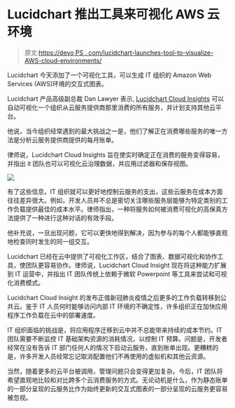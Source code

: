 # Lucidchart 推出工具来可视化 AWS 云环境

> 原文:[https://devo PS . com/lucidchart-launches-tool-to-visualize-AWS-cloud-environments/](https://devops.com/lucidchart-launches-tool-to-visualize-aws-cloud-environments/)

Lucidchart 今天添加了一个可视化工具，可以生成 IT 组织的 Amazon Web Services (AWS)环境的交互式图表。

Lucidchart 产品高级副总裁 Dan Lawyer 表示, [Lucidchart Cloud Insights](https://www.prnewswire.com/news-releases/announcing-lucidchart-cloud-insights-for-amazon-web-services----a-new-way-to-visualize-understand-and-optimize-the-cloud-301061589.html) 可以自动可视化一个组织从云服务提供商那里消费的所有服务，并计划支持其他云平台。

他说，当今组织经常遇到的最大挑战之一是，他们了解正在消费哪些服务的唯一方法是分析云服务提供商提供的每月账单。

律师说，Lucidchart Cloud Insights 旨在使实时确定正在消费的服务变得容易，并指出 it 团队也可以可视化云治理数据，并应用过滤器和保存视图。

![](../Images/62cc8f0958fe1e994226859c750fda7c.png)

有了这些信息，IT 组织就可以更好地控制云服务的支出，这些云服务在成本方面往往差异很大。例如，开发人员并不总是密切关注哪些服务层能够为特定类别的工作负载提供最佳的成本水平。律师指出，一种将服务如何被消费可视化的高保真方法提供了一种进行这种对话的有效手段。

他补充说，一旦出现问题，它可以更快地得到解决，因为参与的每个人都能够直观地检查同时发生的同一组交互。

Lucidchart 已经在云中提供了可视化工作区，结合了图表、数据可视化和协作工具，使团队更容易协作。律师说，Lucidchart Cloud Insight 现在将这种能力扩展到 IT 运营中，并指出 IT 团队传统上依赖于微软 Powerpoint 等工具来尝试和可视化消费模式。

Lucidchart Cloud Insight 的发布正值新冠肺炎疫情之后更多的工作负载转移到公共云。鉴于 IT 人员何时能够访问内部 IT 环境的不确定性，许多组织正在加快应用程序工作负载在云中的部署速度。

IT 组织面临的挑战是，将应用程序迁移到云中并不总能带来持续的成本节约。IT 团队需要不断监控 IT 基础架构资源的消耗情况，以控制 IT 预算。问题是，开发者经常在没有告诉 IT 部门任何人的情况下启动云服务，直到账单出现。更糟糕的是，许多开发人员经常忘记取消配置他们不再使用的虚拟机和其他云资源。

当然，随着更多的云平台被调用，管理问题只会变得更加复杂。今后，IT 团队将希望直观地比较和对比跨多个云消费服务的方式。无论动机是什么，作为静态账单的一部分呈现的云服务比作为始终更新的交互式图表的一部分呈现的云服务更容易被忽视。